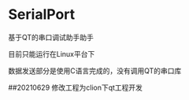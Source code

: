 # SerialPort

基于QT的串口调试助手助手

目前只能运行在Linux平台下

数据发送部分是使用C语言完成的，没有调用QT的串口库

##20210629
修改工程为clion下qt工程开发